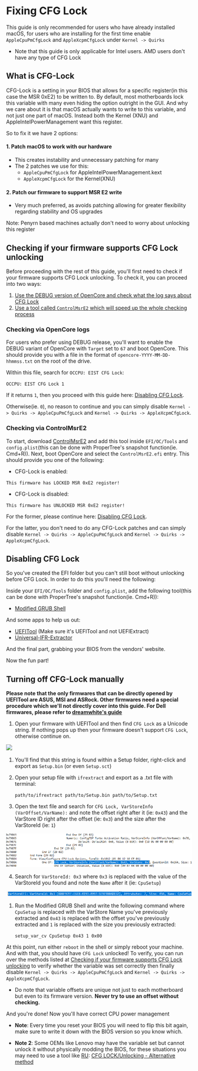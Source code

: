 # Fixing CFG Lock

This guide is only recommended for users who have already installed macOS, for users who are installing for the first time enable `AppleCpuPmCfgLock` and `AppleXcpmCfgLock` under `Kernel -> Quirks`

* Note that this guide is only applicable for Intel users. AMD users don't have any type of CFG Lock

## What is CFG-Lock

CFG-Lock is a setting in your BIOS that allows for a specific register(in this case the MSR 0xE2) to be written to. By default, most motherboards lock this variable with many even hiding the option outright in the GUI. And why we care about it is that macOS actually wants to write to this variable, and not just one part of macOS. Instead both the Kernel (XNU) and AppleIntelPowerManagement want this register.

So to fix it we have 2 options:

#### 1. Patch macOS to work with our hardware

* This creates instability and unnecessary patching for many
* The 2 patches we use for this:
  * `AppleCpuPmCfgLock` for AppleIntelPowerManagement.kext
  * `AppleXcpmCfgLock` for the Kernel(XNU)

#### 2. Patch our firmware to support MSR E2 write

* Very much preferred, as avoids patching allowing for greater flexibility regarding stability and OS upgrades
  
Note: Penyrn based machines actually don't need to worry about unlocking this register

## Checking if your firmware supports CFG Lock unlocking

Before proceeding with the rest of this guide, you'll first need to check if your firmware supports CFG Lock unlocking.
To check it, you can proceed into two ways:

1. [Use the DEBUG version of OpenCore and check what the log says about CFG Lock](#checking-via-opencore-logs)
2. [Use a tool called `ControlMsrE2` which will speed up the whole checking process](#checking-via-ControlMsrE2)

### Checking via OpenCore logs

For users who prefer using DEBUG release, you'll want to enable the DEBUG variant of OpenCore with `Target` set to `67` and boot OpenCore. This should provide you with a file in the format of `opencore-YYYY-MM-DD-hhmmss.txt` on the root of the drive.

Within this file, search for `OCCPU: EIST CFG Lock`:

```
OCCPU: EIST CFG Lock 1
```

If it returns `1`, then you proceed with this guide here: [Disabling CFG Lock](#disabling-cfg-lock).

Otherwise(ie. `0`), no reason to continue and you can simply disable `Kernel -> Quirks -> AppleCpuPmCfgLock` and `Kernel -> Quirks -> AppleXcpmCfgLock`.

### Checking via ControlMsrE2

To start, download [ControlMsrE2](https://github.com/acidanthera/OpenCorePkg/releases) and add this tool inside `EFI/OC/Tools` and `config.plist`(this can be done with ProperTree's snapshot function(ie. Cmd+R)). Next, boot OpenCore and select the `ControlMsrE2.efi` entry. This should provide you one of the following:

* CFG-Lock is enabled:

```
This firmware has LOCKED MSR 0xE2 register!
```

* CFG-Lock is disabled:

```
This firmware has UNLOCKED MSR 0xE2 register!
```

For the former, please continue here: [Disabling CFG Lock](#disabling-cfg-lock).  

For the latter, you don't need to do any CFG-Lock patches and can simply disable `Kernel -> Quirks -> AppleCpuPmCfgLock` and `Kernel -> Quirks -> AppleXcpmCfgLock`.

## Disabling CFG Lock

So you've created the EFI folder but you can't still boot without unlocking before CFG Lock. In order to do this you'll need the following:

Inside your `EFI/OC/Tools` folder and `config.plist`, add the following tool(this can be done with ProperTree's snapshot function(ie. Cmd+R)):

* [Modified GRUB Shell](https://github.com/datasone/grub-mod-setup_var/releases)

And some apps to help us out:

* [UEFITool](https://github.com/LongSoft/UEFITool/releases) (Make sure it's UEFITool and not UEFIExtract)
* [Universal-IFR-Extractor](https://github.com/LongSoft/Universal-IFR-Extractor/releases)

And the final part, grabbing your BIOS from the vendors' website.

Now the fun part!

## Turning off CFG-Lock manually

**Please note that the only firmwares that can be directly opened by UEFITool are ASUS, MSI and ASRock. Other firmwares need a special procedure which we'll not directly cover into this guide. For Dell firmwares, please refer to [dreamwhite's guide](https://github.com/dreamwhite/bios-extraction-guide/tree/master/Dell)**

1. Open your firmware with UEFITool and then find `CFG Lock` as a Unicode string. If nothing pops up then your firmware doesn't support `CFG Lock`, otherwise continue on.

![](../images/extras/msr-lock-md/uefi-tool.png)

1. You'll find that this string is found within a Setup folder, right-click and export as `Setup.bin` (or even `Setup.sct`)
2. Open your setup file with `ifrextract` and export as a .txt file with terminal:

   ```
   path/to/ifrextract path/to/Setup.bin path/to/Setup.txt
   ```

3. Open the text file and search for `CFG Lock, VarStoreInfo (VarOffset/VarName):` and note the offset right after it (ie: `0x43`) and the VarStore ID right after the offset (ie: `0x3`) and the size after the VarStoreId (ie: `1`)

![](../images/extras/msr-lock-md/MSR-Find.png)

4. Search for `VarStoreId: 0x3` where `0x3` is replaced with the value of the VarStoreId you found and note the `Name` after it (ie: `CpuSetup`)

![](../images/extras/msr-lock-md/VarStoreID-Find.png)

1. Run the Modified GRUB Shell and write the following command where `CpuSetup` is replaced with the VarStore Name you've previously extracted and `0x43` is replaced with the offset you've previously extracted and `1` is replaced with the size you previously extracted:

   ```
   setup_var_cv CpuSetup 0x43 1 0x00
   ```

At this point, run either `reboot` in the shell or simply reboot your machine. And with that, you should have `CFG Lock` unlocked! To verify, you can run over the methods listed at [Checking if your firmware supports CFG Lock unlocking](#checking-if-your-firmware-supports-cfg-lock-unlocking) to verify whether the variable was set correctly then finally disable `Kernel -> Quirks -> AppleCpuPmCfgLock` and `Kernel -> Quirks -> AppleXcpmCfgLock`.

* Do note that variable offsets are unique not just to each motherboard but even to its firmware version. **Never try to use an offset without checking.**

And you're done! Now you'll have correct CPU power management

* **Note**: Every time you reset your BIOS you will need to flip this bit again, make sure to write it down with the BIOS version so you know which.

* **Note 2**: Some OEMs like Lenovo may have the variable set but cannot unlock it without physically modding the BIOS, for these situations you may need to use a tool like [RU](http://ruexe.blogspot.com/): [CFG LOCK/Unlocking - Alternative method](https://www.reddit.com/r/hackintosh/comments/hz2rtm/cfg_lockunlocking_alternative_method/)
